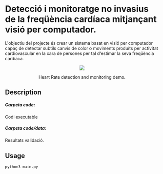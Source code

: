 # Detecció i monitoratge no invasius de la freqüència cardíaca mitjançant visió per computador.

L'objectiu del projecte és crear un sistema basat en visió per computador capaç de detectar subtils canvis de color o moviments produïts per activitat cardiovascular en la cara de persones per tal d'estimar la seva freqüència cardíaca.

<div align="center">
<img src="https://j.gifs.com/vl0gBg.gif" >
<p>Heart Rate detection and monitoring demo.</p>
</div>

## Description

##### Carpeta code: 
Codi executable
##### Carpeta code/data: 
Resultats validació.


## Usage

```python
python3 main.py
```

